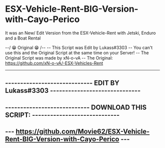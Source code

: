 # ESX-Vehicle-Rent-BIG-Version-with-Cayo-Perico
It was an New/ Edit Version from the ESX-Vehicle-Rent with Jetski, Enduro and a Boat Rental


--/ 😁 Original 😁 /-- 
-- This Script was Edit by Lukass#3303 
-- You can't use this and the Original Script at the same time on your Server!
-- The Original Script was made by xN-o-vA
-- The Original: https://github.com/xN-o-vA/-ESX-Vehicles-Rent

--------------------------------------------------------------------------------
----------------------------- EDIT BY Lukass#3303 ------------------------------
--------------------------------------------------------------------------------
---------------------------- DOWNLOAD THIS SCRIPT: -----------------------------
--------------------------------------------------------------------------------
--- https://github.com/Movie62/ESX-Vehicle-Rent-BIG-Version-with-Cayo-Perico ---
--------------------------------------------------------------------------------
